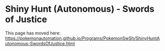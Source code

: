 # Shiny Hunt (Autonomous) - Swords of Justice

This page has moved here: https://pokemonautomation.github.io/Programs/PokemonSwSh/ShinyHuntAutonomous-SwordsOfJustice.html

